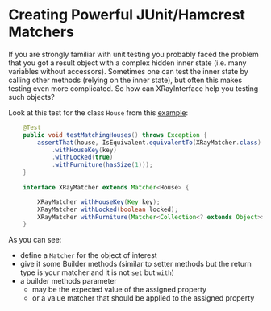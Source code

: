 Creating Powerful JUnit/Hamcrest Matchers
=========================================
If you are strongly familiar with unit testing you probably faced the problem that you got a result object with a complex hidden inner state (i.e. many variables without accessors). Sometimes one can test the inner state by calling other methods (relying on the inner state), but often this makes testing even more complicated. So how can XRayInterface help you testing such objects?

Look at this test for the class `House` from this [example](OpeningASealedClass.md):

```Java
	@Test
	public void testMatchingHouses() throws Exception {
		assertThat(house, IsEquivalent.equivalentTo(XRayMatcher.class)
			.withHouseKey(key)
			.withLocked(true)
			.withFurniture(hasSize(1)));
	}
	
	interface XRayMatcher extends Matcher<House> {

		XRayMatcher withHouseKey(Key key);
		XRayMatcher withLocked(boolean locked);
		XRayMatcher withFurniture(Matcher<Collection<? extends Object>> furniture);
	}
```

As you can see:

- define a `Matcher` for the object of interest
- give it some Builder methods (similar to setter methods but the return type is your matcher and it is not `set` but `with`)
- a builder methods parameter 
  - may be the expected value of the assigned property
  - or a value matcher that should be applied to the assigned property
